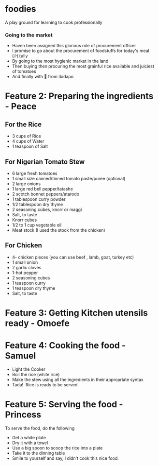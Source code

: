 # foodies

A play ground for learning to cook professionally

### Going to the market

- Haven been assigned this glorious role of procurement officer
- I promise to go about the procurement of foodstuffs for today's meal `EPIC`ally
- By going to the most hygienic market in the land
- Then buying then procuring the most grainful rice available and juiciest of tomatoes
- And finally with :sparkling_heart: from Ibidapo

# Feature 2: Preparing the ingredients - Peace

## For the Rice
- 3 cups of Rice
- 4 cups of Water
- 1 teaspoon of Salt

## For Nigerian Tomato Stew

- 6 large fresh tomatoes
- 1 small size canned/tinned tomato paste/puree (optional)
- 2 large onions
- 1 large red bell pepper/tatashe
- 2 scotch bonnet peppers/atarodo
- 1 tablespoon curry powder
- 1/2 tablespoon dry thyme
- 2 seasoning cubes, knorr or maggi
- Salt, to taste
- Knorr cubes
- 1/2 to 1 cup vegetable oil
- Meat stock (I used the stock from the chicken)

## For Chicken

- 4- chicken pieces (you can use beef , lamb, goat, turkey etc)
- 1 small onion
- 2 garlic cloves
- 1-hot pepper
- 2 seasoning cubes
- 1 teaspoon curry
- 1 teaspoon dry thyme
- Salt, to taste

# Feature 3: Getting Kitchen utensils ready - Omoefe

# Feature 4: Cooking the food - Samuel
- Light the Cooker
- Boil the rice (white rice)
- Make the stew using all the ingredients in their appropriate syntax
- Tada!. Rice is ready to be served

# Feature 5: Serving the food - Princess

To serve the food, do the following
- Get a white plate
- Dry it with a towel
- Use a big spoon to scoop the rice into a plate
- Take it to the dinning table
- Smile to yourself and say, I didn't cook this nice food.
